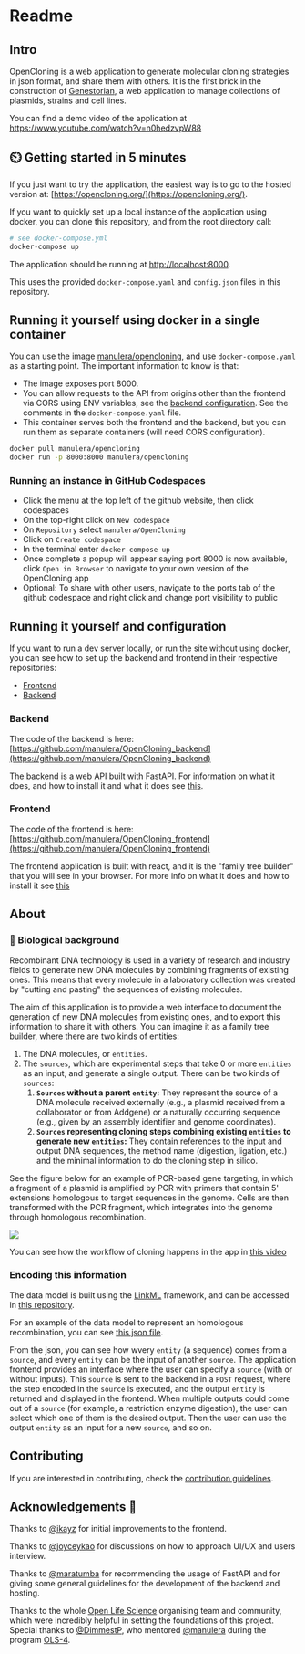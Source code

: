 # Readme

## Intro

OpenCloning is a web application to generate molecular cloning strategies in json format, and share them with others. It is the first brick in the construction of [Genestorian](https://www.genestorian.org/), a web application to manage collections of plasmids, strains and cell lines.

You can find a demo video of the application at https://www.youtube.com/watch?v=n0hedzvpW88

## :timer_clock: Getting started in 5 minutes

If you just want to try the application, the easiest way is to go to the hosted version at: [https://opencloning.org/](https://opencloning.org/).

If you want to quickly set up a local instance of the application using docker, you can clone this repository, and from the root directory call:

```bash
# see docker-compose.yml
docker-compose up
```

The application should be running at [http://localhost:8000](http://localhost:8000).

This uses the provided `docker-compose.yaml` and `config.json` files in this repository.

## Running it yourself using docker in a single container

You can use the image [manulera/opencloning](https://hub.docker.com/r/manulera/opencloning), and use `docker-compose.yaml` as a starting point. The important information to know is that:

* The image exposes port 8000.
* You can allow requests to the API from origins other than the frontend via CORS using ENV variables, see the [backend configuration](https://github.com/manulera/OpenCloning_backend#connecting-to-the-frontend). See the comments in the `docker-compose.yaml` file.
* This container serves both the frontend and the backend, but you can run them as separate containers (will need CORS configuration).

```bash
docker pull manulera/opencloning
docker run -p 8000:8000 manulera/opencloning
```

### Running an instance in GitHub Codespaces

* Click the menu at the top left of the github website, then click codespaces
* On the top-right click on `New codespace`
* On `Repository` select `manulera/OpenCloning`
* Click on `Create codespace`
* In the terminal enter `docker-compose up`
* Once complete a popup will appear saying port 8000 is now available, click `Open in Browser` to navigate to your own version of the OpenCloning app
* Optional: To share with other users, navigate to the ports tab of the github codespace and right click and change port visibility to public


## Running it yourself and configuration

If you want to run a dev server locally, or run the site without using docker, you can see how to set up the backend and frontend in their respective repositories:

* [Frontend](https://github.com/manulera/OpenCloning_frontend)
* [Backend](https://github.com/manulera/OpenCloning_backend)

### Backend

The code of the backend is here: [https://github.com/manulera/OpenCloning_backend](https://github.com/manulera/OpenCloning_backend)

The backend is a web API built with FastAPI. For information on what it does, and how to install it and what it does see [this](https://github.com/manulera/OpenCloning_backend).

### Frontend

The code of the frontend is here: [https://github.com/manulera/OpenCloning_frontend](https://github.com/manulera/OpenCloning_frontend)

The frontend application is built with react, and it is the "family tree builder" that you will see in your browser. For more info on what it does and how to install it see [this](https://github.com/manulera/OpenCloning_frontend)

## About

### :dna: Biological background

Recombinant DNA technology is used in a variety of research and industry fields to generate new DNA molecules by combining fragments of existing ones. This means that every molecule in a laboratory collection was created by "cutting and pasting" the sequences of existing molecules.

The aim of this application is to provide a web interface to document the generation of new DNA molecules from existing ones, and to export this information to share it with others. You can imagine it as a family tree builder, where there are two kinds of entities:

1. The DNA molecules, or `entities`.
2. The `sources`, which are experimental steps that take 0 or more `entities` as an input, and generate a single output. There can be two kinds of `sources`:
	1.	**`Sources` without a parent `entity`:** They represent the source of a DNA molecule received externally (e.g., a plasmid received from a collaborator or from Addgene) or a naturally occurring sequence (e.g., given by an assembly identifier and genome coordinates).
	2. **`Sources` representing cloning steps combining existing `entities` to generate new `entities`:** They contain references to the input and output DNA sequences, the method name (digestion, ligation, etc.) and the minimal information to do the cloning step in silico.

See the figure below for an example of PCR-based gene targeting, in which a fragment of a plasmid is amplified by PCR with primers that contain 5' extensions homologous to target sequences in the genome. Cells are then transformed with the PCR fragment, which integrates into the genome through homologous recombination.

![](cloning.drawio.svg)

You can see how the workflow of cloning happens in the app in [this video](https://www.youtube.com/watch?v=n0hedzvpW88&ab_channel=Genestorian)

### Encoding this information

The data model is built using the [LinkML](https://linkml.io/) framework, and can be accessed in [this repository](https://github.com/genestorian/OpenCloning_LinkML).

For an example of the data model to represent an homologous recombination, you can see [this json file](https://github.com/manulera/OpenCloning_frontend/blob/master/public/examples/homologous_recombination.json).

From the json, you can see how wvery `entity` (a sequence) comes from a `source`, and every `entity` can be the input of another `source`. The application frontend provides an interface where the user can specify a `source` (with or without inputs). This `source` is sent to the backend in a `POST` request, where the step encoded in the `source` is executed, and the output `entity` is returned and displayed in the frontend. When multiple outputs could come out of a `source` (for example, a restriction enzyme digestion), the user can select which one of them is the desired output. Then the user can use the output `entity` as an input for a new `source`, and so on.

## Contributing

If you are interested in contributing, check the [contribution guidelines](CONTRIBUTING.md).

## Acknowledgements :pray:

Thanks to [@ikayz](https://github.com/ikayz) for initial improvements to the frontend.

Thanks to [@joyceykao](https://github.com/joyceykao) for discussions on how to approach UI/UX and users interview.

Thanks to [@maratumba](https://github.com/maratumba) for recommending the usage of FastAPI and for giving some general guidelines for the development of the backend and hosting.

Thanks to the whole [Open Life Science](https://openlifesci.org/) organising team and community, which were incredibly helpful in setting the foundations of this project. Special thanks to [@DimmestP](https://github.com/DimmestP), who mentored [@manulera](https://github.com/DimmestP) during the program [OLS-4](https://openlifesci.org/ols-4).
